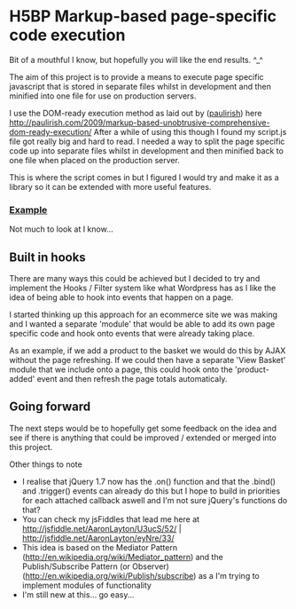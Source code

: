 # H5BP Markup-based page-specific code execution #

Bit of a mouthful I know, but hopefully you will like the end results. ^_^

The aim of this project is to provide a means to execute page specific javascript that is stored in separate files whilst in development and then minified into one file for use on production servers.

I use the DOM-ready execution method as laid out by ([paulirish](http://github.com/paulirish)) here http://paulirish.com/2009/markup-based-unobtrusive-comprehensive-dom-ready-execution/ 
After a while of using this though I found my script.js file got really big and hard to read. I needed a way to split the page specific code up into separate files whilst in development and then minified back to one file when placed on the production server.

This is where the script comes in but I figured I would try and make it as a library so it can be extended with more useful features.

### [Example](http://www.validatethis.co.uk/h5bp-core/) ###

Not much to look at I know...

## Built in hooks

There are many ways this could be achieved but I decided to try and implement the Hooks / Filter system like what Wordpress has as I like the idea of being able to hook into events that happen on a page.

I started thinking up this approach for an ecommerce site we was making and I wanted a separate 'module' that would be able to add its own page specific code and hook onto events that were already taking place. 

As an example, if we add a product to the basket we would do this by AJAX without the page refreshing. If we could then have a separate 'View Basket' module that we include onto a page, this could hook onto the 'product-added' event and then refresh the page totals automaticaly.

## Going forward

The next steps would be to hopefully get some feedback on the idea and see if there is anything that could be improved / extended or merged into this project.

Other things to note

* I realise that jQuery 1.7 now has the .on() function and that the .bind() and .trigger() events can already do this but I hope to build in priorities for each attached callback aswell and I'm not sure jQuery's functions do that?
* You can check my jsFiddles that lead me here at http://jsfiddle.net/AaronLayton/U3ucS/52/ | http://jsfiddle.net/AaronLayton/eyNre/33/
* This idea is based on the Mediator Pattern (http://en.wikipedia.org/wiki/Mediator_pattern) and the Publish/Subscribe Pattern (or Observer) (http://en.wikipedia.org/wiki/Publish/subscribe) as a I'm trying to implement modules of functionality
* I'm still new at this... go easy... 